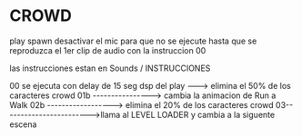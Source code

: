 # CROWD
 play
 spawn
 desactivar el mic para que no se ejecute hasta que se reproduzca el 1er clip de audio con la instruccion 00
 
 las instrucciones estan en 
 Sounds / INSTRUCCIONES 
 
 00 se ejecuta con delay de 15 seg dsp del play ---> elimina el 50% de los caracteres crowd
 01b ----------------> cambia la animacion de Run a Walk
 02b ------------------> elimina el 20% de los caracteres crowd
 03------------------------>llama al LEVEL LOADER y cambia a la siguente escena
